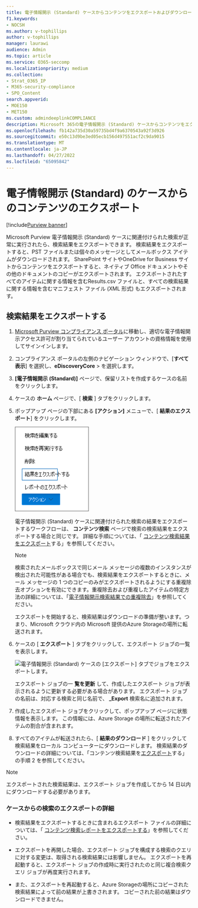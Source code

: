 ```yaml
---
title: 電子情報開示 (Standard) ケースからコンテンツをエクスポートおよびダウンロードする
f1.keywords:
- NOCSH
ms.author: v-tophillips
author: v-tophillips
manager: laurawi
audience: Admin
ms.topic: article
ms.service: O365-seccomp
ms.localizationpriority: medium
ms.collection:
- Strat_O365_IP
- M365-security-compliance
- SPO_Content
search.appverid:
- MOE150
- MET150
ms.custom: admindeeplinkCOMPLIANCE
description: Microsoft 365の電子情報開示 (Standard) ケースからコンテンツをエクスポートおよびダウンロードする方法について説明します。
ms.openlocfilehash: fb142a735d30a59735bd4f9a6370543a92f3d926
ms.sourcegitcommit: e50c13d9be3ed05ecb156d497551acf2c9da9015
ms.translationtype: MT
ms.contentlocale: ja-JP
ms.lasthandoff: 04/27/2022
ms.locfileid: "65095842"
---
```

# <a name="export-content-from-a-ediscovery-standard-case"></a>電子情報開示 (Standard) のケースからのコンテンツのエクスポート

[!include[Purview banner](../includes/purview-rebrand-banner.md)]

Microsoft Purview 電子情報開示 (Standard) ケースに関連付けられた検索が正常に実行されたら、検索結果をエクスポートできます。 検索結果をエクスポートすると、PST ファイルまたは個々のメッセージとしてメールボックス アイテムがダウンロードされます。 SharePoint サイトやOneDrive for Business サイトからコンテンツをエクスポートすると、ネイティブ Office ドキュメントやその他のドキュメントのコピーがエクスポートされます。 エクスポートされたすべてのアイテムに関する情報を含むResults.csv ファイルと、すべての検索結果に関する情報を含むマニフェスト ファイル (XML 形式) もエクスポートされます。
  
## <a name="export-search-results"></a>検索結果をエクスポートする

1. <a href="https://go.microsoft.com/fwlink/p/?linkid=2077149" target="_blank">Microsoft Purview コンプライアンス ポータル</a>に移動し、適切な電子情報開示アクセス許可が割り当てられているユーザー アカウントの資格情報を使用してサインインします。

2. コンプライアンス ポータルの左側のナビゲーション ウィンドウで、[**すべて表示**] を選択し、**eDiscoveryCore** >  を選択します。<a href="https://go.microsoft.com/fwlink/p/?linkid=2174007" target="_blank"></a>

3. **[電子情報開示 (Standard)]** ページで、保留リストを作成するケースの名前をクリックします。

4. ケースの **ホーム** ページで、[ **検索** ] タブをクリックします。

5. ポップアップ ページの下部にある **[アクション]** メニューで、[ **結果のエクスポート**] をクリックします。

   ![[アクション] メニューの [結果のエクスポート] オプション。](../media/ActionMenuExportResults.png)

   電子情報開示 (Standard) ケースに関連付けられた検索の結果をエクスポートするワークフローは、 **コンテンツ検索** ページで検索の検索結果をエクスポートする場合と同じです。 詳細な手順については、「 [コンテンツ検索結果をエクスポート](export-search-results.md)する」を参照してください。

   > [!NOTE]
   > 検索されたメールボックスで同じメール メッセージの複数のインスタンスが検出された可能性がある場合でも、検索結果をエクスポートするときに、メール メッセージの 1 つのコピーのみがエクスポートされるようにする重複除去オプションを有効にできます。重複除去および重複したアイテムの特定方法の詳細については、「[電子情報開示検索結果での重複除去](de-duplication-in-ediscovery-search-results.md)」を参照してください。

   エクスポートを開始すると、検索結果はダウンロードの準備が整います。つまり、Microsoft クラウド内の Microsoft 提供のAzure Storageの場所に転送されます。
  
6. ケースの [ **エクスポート** ] タブをクリックして、エクスポート ジョブの一覧を表示します。
  
   ![電子情報開示 (Standard) ケースの [エクスポート] タブでジョブをエクスポートします。](../media/CoreeDiscoveryExport.png)

   エクスポート ジョブの一 **覧を更新** して、作成したエクスポート ジョブが表示されるように更新する必要がある場合があります。 エクスポート ジョブの名前は、対応する検索と同じ名前で、 **_Export** 検索名に追加されます。

7. 作成したエクスポート ジョブをクリックして、ポップアップ ページに状態情報を表示します。 この情報には、Azure Storage の場所に転送されたアイテムの割合が含まれます。

8. すべてのアイテムが転送されたら、[ **結果のダウンロード** ] をクリックして検索結果をローカル コンピューターにダウンロードします。 検索結果のダウンロードの詳細については、「コンテンツ検索結果を[エクスポート](export-search-results.md#step-2-download-the-search-results)する」の手順 2 を参照してください。

> [!NOTE]
> エクスポートされた検索結果は、エクスポート ジョブを作成してから 14 日以内にダウンロードする必要があります。

### <a name="more-information-about-exporting-searches-from-a-case"></a>ケースからの検索のエクスポートの詳細

- 検索結果をエクスポートするときに含まれるエクスポート ファイルの詳細については、「 [コンテンツ検索レポートをエクスポートする](export-a-content-search-report.md#whats-included-in-the-report)」を参照してください。

- エクスポートを再開した場合、エクスポート ジョブを構成する検索のクエリに対する変更は、取得される検索結果には影響しません。 エクスポートを再起動すると、エクスポート ジョブの作成時に実行されたのと同じ複合検索クエリ ジョブが再度実行されます。

- また、エクスポートを再起動すると、Azure Storageの場所にコピーされた検索結果によって前の結果が上書きされます。 コピーされた前の結果はダウンロードできません。
